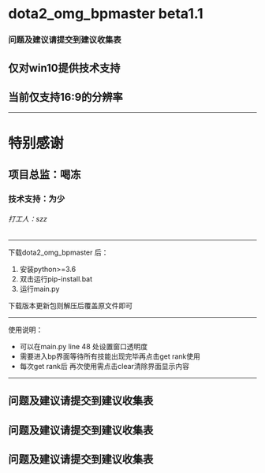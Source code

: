 # dota2_omg_bpmaster beta1.1
### 问题及建议请提交到建议收集表
## 仅对win10提供技术支持
## 当前仅支持16:9的分辨率
***
# 特别感谢 
## 项目总监：喝冻
### 技术支持：为少
###### 打工人：szz
***
下载dota2_omg_bpmaster 后：
1. 安装python>=3.6
2. 双击运行pip-install.bat
3. 运行main.py

下载版本更新包则解压后覆盖原文件即可
***
使用说明：
* 可以在main.py line 48 处设置窗口透明度
* 需要进入bp界面等待所有技能出现完毕再点击get rank使用
* 每次get rank后 再次使用需点击clear清除界面显示内容
***
## 问题及建议请提交到建议收集表
## 问题及建议请提交到建议收集表
## 问题及建议请提交到建议收集表


